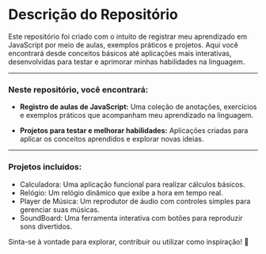 # Descrição do Repositório

Este repositório foi criado com o intuito de registrar meu aprendizado em JavaScript por meio de aulas, exemplos práticos e projetos. Aqui você encontrará desde conceitos básicos até aplicações mais interativas, desenvolvidas para testar e aprimorar minhas habilidades na linguagem.

---

### Neste repositório, você encontrará:

* **Registro de aulas de JavaScript:** Uma coleção de anotações, exercícios e exemplos práticos que acompanham meu aprendizado na linguagem.

* **Projetos para testar e melhorar habilidades:** Aplicações criadas para aplicar os conceitos aprendidos e explorar novas ideias.

---

### Projetos incluídos:

* Calculadora: Uma aplicação funcional para realizar cálculos básicos.
* Relógio: Um relógio dinâmico que exibe a hora em tempo real.
* Player de Música: Um reprodutor de áudio com controles simples para gerenciar suas músicas.
* SoundBoard: Uma ferramenta interativa com botões para reproduzir sons divertidos.


Sinta-se à vontade para explorar, contribuir ou utilizar como inspiração! 🚀

